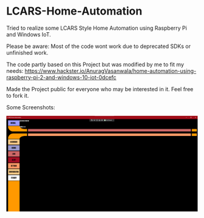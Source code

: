 # LCARS-Home-Automation
Tried to realize some LCARS Style Home Automation using Raspberry Pi and Windows IoT.

Please be aware: Most of the code wont work due to deprecated SDKs or unfinished work.

The code partly based on this Project but was modified by me to fit my needs:
https://www.hackster.io/AnuragVasanwala/home-automation-using-raspberry-pi-2-and-windows-10-iot-0dcefc

Made the Project public for everyone who may be interested in it. Feel free to fork it.

Some Screenshots:


![Dashboard.png](pictures/Dashboard.png)
